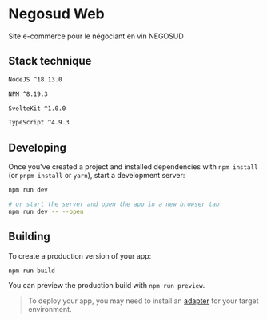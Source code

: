 # Negosud Web

Site e-commerce pour le négociant en vin NEGOSUD

## Stack technique

```bash
NodeJS ^18.13.0

NPM ^8.19.3

SvelteKit ^1.0.0

TypeScript ^4.9.3

```

## Developing

Once you've created a project and installed dependencies with `npm install` (or `pnpm install` or `yarn`), start a development server:

```bash
npm run dev

# or start the server and open the app in a new browser tab
npm run dev -- --open
```

## Building

To create a production version of your app:

```bash
npm run build
```

You can preview the production build with `npm run preview`.

> To deploy your app, you may need to install an [adapter](https://kit.svelte.dev/docs/adapters) for your target environment.
